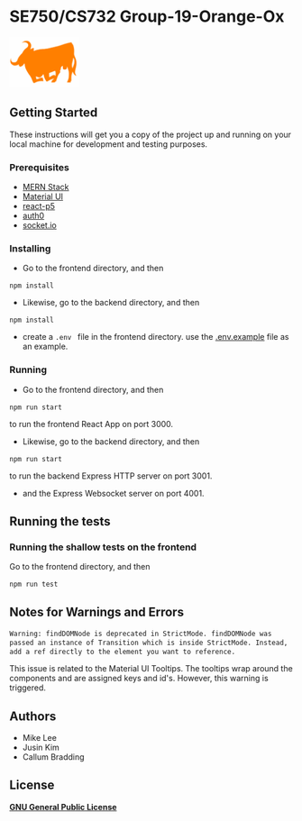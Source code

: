 # SE750/CS732 Group-19-Orange-Ox
<img src="./frontend/src/img/orange-ox.svg" alt="Orange_ox_logo" height="90">

## Getting Started

These instructions will get you a copy of the project up and running on your local machine for development and testing purposes.

### Prerequisites

* [MERN Stack](https://www.mongodb.com/mern-stack)
* [Material UI](https://material-ui.com/)
* [react-p5](https://www.npmjs.com/package/react-p5)
* [auth0](https://auth0.com/)
* [socket.io](https://socket.io/)

### Installing

* Go to the frontend directory, and then
```
npm install
```
* Likewise, go to the backend directory, and then
```
npm install
```
* create a ```.env ``` file in the frontend directory.
use the [.env.example](./frontend/.env.example) file as an example.


### Running

* Go to the frontend directory, and then
```
npm run start
```
to run the frontend React App on port 3000.

* Likewise, go to the backend directory, and then
```
npm run start
```
to run the backend Express HTTP server on port 3001.
* and the Express Websocket server on port 4001.

## Running the tests

### Running the shallow tests on the frontend
Go to the frontend directory, and then
```
npm run test
```

## Notes for Warnings and Errors
```
Warning: findDOMNode is deprecated in StrictMode. findDOMNode was passed an instance of Transition which is inside StrictMode. Instead, add a ref directly to the element you want to reference.
```
This issue is related to the Material UI Tooltips. The tooltips wrap around the components and are assigned keys and id's. However, this warning is triggered.

## Authors

* Mike Lee
* Jusin Kim
* Callum Bradding

## License

[__GNU General Public License__](LICENSE)
